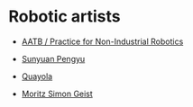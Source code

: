 # Robotic artists

- [AATB / Practice for Non-Industrial Robotics](https://www.aatb.ch/)

- [Sunyuan Pengyu](http://sunyuanpengyu.com/)

- [Quayola](https://quayola.com/)

- [Moritz Simon Geist](http://sonicrobots.com/)
